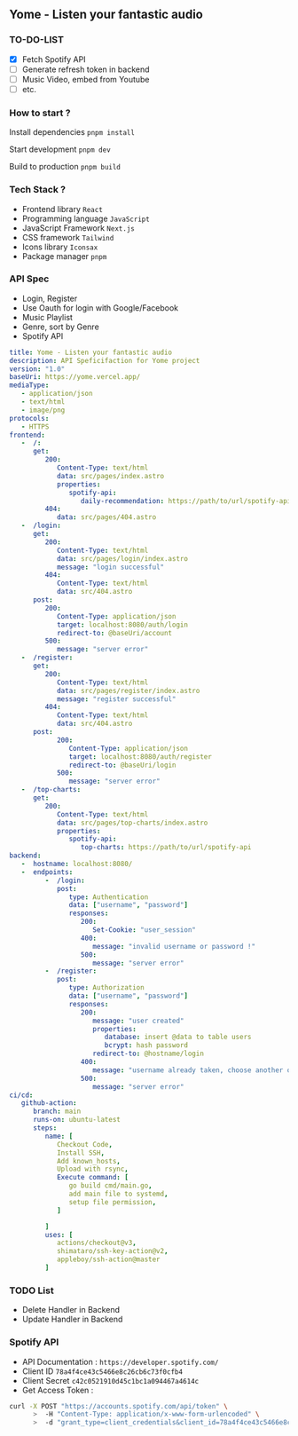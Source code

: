 ## Yome - Listen your fantastic audio

### TO-DO-LIST
- [x] Fetch Spotify API
- [ ] Generate refresh token in backend
- [ ] Music Video, embed from Youtube
- [ ] etc.

### How to start ?
Install dependencies
```pnpm install```

Start development
```pnpm dev```

Build to production
```pnpm build```

### Tech Stack ?
- Frontend library `React`
- Programming language `JavaScript`
- JavaScript Framework `Next.js`
- CSS framework `Tailwind`
- Icons library `Iconsax`
- Package manager `pnpm`

### API Spec
- Login, Register
- Use Oauth for login with Google/Facebook
- Music Playlist
- Genre, sort by Genre
- Spotify API

```yaml
title: Yome - Listen your fantastic audio
description: API Speficifaction for Yome project
version: "1.0"
baseUri: https://yome.vercel.app/
mediaType:
   - application/json
   - text/html
   - image/png
protocols:
   - HTTPS
frontend:
   -  /:
      get:
         200:
            Content-Type: text/html
            data: src/pages/index.astro
            properties:
               spotify-api:
                  daily-recommendation: https://path/to/url/spotify-api
         404:
            data: src/pages/404.astro
   -  /login:
      get:
         200:
            Content-Type: text/html
            data: src/pages/login/index.astro
            message: "login successful"
         404:
            Content-Type: text/html
            data: src/404.astro
      post:
         200:
            Content-Type: application/json
            target: localhost:8080/auth/login
            redirect-to: @baseUri/account
         500:
            message: "server error"
   -  /register:
      get:
         200:
            Content-Type: text/html
            data: src/pages/register/index.astro
            message: "register successful"
         404:
            Content-Type: text/html
            data: src/404.astro
      post:
            200:
               Content-Type: application/json
               target: localhost:8080/auth/register
               redirect-to: @baseUri/login
            500:
               message: "server error"
   -  /top-charts:
      get:
         200:
            Content-Type: text/html
            data: src/pages/top-charts/index.astro
            properties:
               spotify-api:
                  top-charts: https://path/to/url/spotify-api
backend:
   -  hostname: localhost:8080/
   -  endpoints:
         -  /login:
            post:
               type: Authentication
               data: ["username", "password"]
               responses:
                  200:
                     Set-Cookie: "user_session"
                  400:
                     message: "invalid username or password !"
                  500:
                     message: "server error"
         -  /register:
            post:
               type: Authorization
               data: ["username", "password"]
               responses:
                  200:
                     message: "user created"
                     properties:
                        database: insert @data to table users
                        bcrypt: hash password
                     redirect-to: @hostname/login
                  400:
                     message: "username already taken, choose another one !"
                  500:
                     message: "server error"
ci/cd:
   github-action:
      branch: main
      runs-on: ubuntu-latest
      steps:
         name: [
            Checkout Code,
            Install SSH,
            Add known_hosts,
            Upload with rsync,
            Execute command: [
               go build cmd/main.go,
               add main file to systemd,
               setup file permission,
            ]

         ]
         uses: [
            actions/checkout@v3,
            shimataro/ssh-key-action@v2,
            appleboy/ssh-action@master
         ]
```

### TODO List
- Delete Handler in Backend
- Update Handler in Backend

### Spotify API
- API Documentation : `https://developer.spotify.com/`
- Client ID `78a4f4ce43c5466e8c26cb6c73f0cfb4`
- Client Secret `c42c0521910d45c1bc1a094467a4614c`
- Get Access Token :
```bash
curl -X POST "https://accounts.spotify.com/api/token" \
      >  -H "Content-Type: application/x-www-form-urlencoded" \
      >  -d "grant_type=client_credentials&client_id=78a4f4ce43c5466e8c26cb6c73f0cfb4&client_secret=c42c0521910d45c1bc1a094467a4614c"

```
